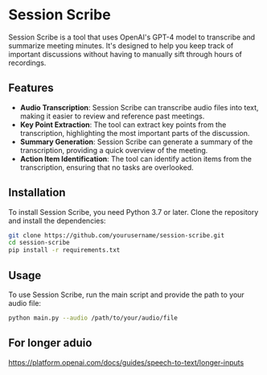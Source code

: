 # Session Scribe

Session Scribe is a tool that uses OpenAI's GPT-4 model to transcribe and summarize meeting minutes. It's designed to help you keep track of important discussions without having to manually sift through hours of recordings.

## Features

- **Audio Transcription**: Session Scribe can transcribe audio files into text, making it easier to review and reference past meetings.
- **Key Point Extraction**: The tool can extract key points from the transcription, highlighting the most important parts of the discussion.
- **Summary Generation**: Session Scribe can generate a summary of the transcription, providing a quick overview of the meeting.
- **Action Item Identification**: The tool can identify action items from the transcription, ensuring that no tasks are overlooked.

## Installation

To install Session Scribe, you need Python 3.7 or later. Clone the repository and install the dependencies:

```bash
git clone https://github.com/yourusername/session-scribe.git
cd session-scribe
pip install -r requirements.txt
```
## Usage
To use Session Scribe, run the main script and provide the path to your audio file:

```bash
python main.py --audio /path/to/your/audio/file
```


## For longer aduio 
https://platform.openai.com/docs/guides/speech-to-text/longer-inputs
